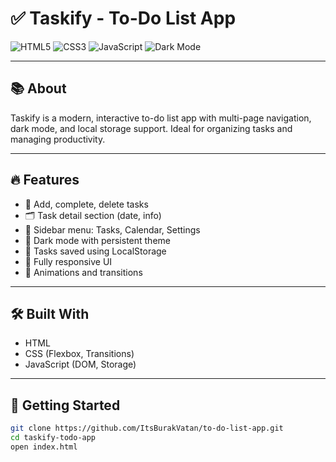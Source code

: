 # ✅ Taskify - To-Do List App

![HTML5](https://img.shields.io/badge/HTML5-E34F26?style=for-the-badge&logo=html5&logoColor=white)
![CSS3](https://img.shields.io/badge/CSS3-1572B6?style=for-the-badge&logo=css3&logoColor=white)
![JavaScript](https://img.shields.io/badge/JavaScript-F7DF1E?style=for-the-badge&logo=javascript&logoColor=black)
![Dark Mode](https://img.shields.io/badge/Dark--Mode-Supported-purple?style=for-the-badge)

---

## 📚 About

Taskify is a modern, interactive to-do list app with multi-page navigation, dark mode, and local storage support. Ideal for organizing tasks and managing productivity.

---

## 🔥 Features

- 📝 Add, complete, delete tasks
- 🗂 Task detail section (date, info)
- 📆 Sidebar menu: Tasks, Calendar, Settings
- 🌙 Dark mode with persistent theme
- 💾 Tasks saved using LocalStorage
- 📱 Fully responsive UI
- 🧭 Animations and transitions

---

## 🛠 Built With

- HTML
- CSS (Flexbox, Transitions)
- JavaScript (DOM, Storage)

---

## 🧩 Getting Started

```bash
git clone https://github.com/ItsBurakVatan/to-do-list-app.git
cd taskify-todo-app
open index.html
